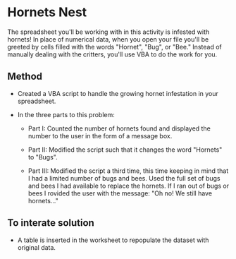 # Hornets Nest

The spreadsheet you'll be working with in this activity is infested with hornets! In place of numerical data, when you open your file you'll be greeted by cells filled with the words "Hornet", "Bug", or "Bee." Instead of manually dealing with the critters, you'll use VBA to do the work for you.

## Method

* Created a VBA script to handle the growing hornet infestation in your spreadsheet.

* In the three parts to this problem:

  * Part I: Counted the number of hornets found and displayed the number to the user in the form of a message box.

  * Part II: Modified the script such that it changes the word "Hornets" to "Bugs".

  * Part III: Modified the script a third time, this time keeping in mind that I had a limited number of bugs and bees. Used the full set of bugs and bees I had available to replace the hornets. If I ran out of bugs or bees I rovided the user with the message: "Oh no! We still have hornets..."

## To interate solution

* A table is inserted in the worksheet to repopulate the dataset with original data.


